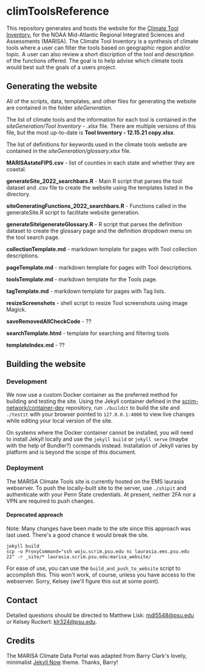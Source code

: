 # climToolsReference
This repository generates and hosts the website for the [Climate Tool Inventory](https://cbtooltest.marisa.psu.edu/), for the NOAA Mid-Atlantic Regional Integrated Sciences and Assessments (MARISA). The Climate Tool Inventory is a synthesis of climate tools where a user can filter the tools based on geographic region and/or topic. A user can also review a short discription of the tool and description of the functions offered. The goal is to help advise which climate tools would best suit the goals of a users project.

## Generating the website
All of the scripts, data, templates, and other files for generating the website are contained in the folder *siteGeneration*.

The list of climate tools and the information for each tool is contained in the *siteGeneration/Tool Inventory - .xlsx* file. There are multiple versions of this file, but the most up-to-date is **Tool Inventory - 12.15.21 copy.xlsx**.

The list of definitions for keywords used in the climate tools website are contained in the *siteGeneration/glossary.xlsx* file.

**MARISAstateFIPS.csv** - list of counties in each state and whether they are coastal. 

**generateSite\_2022\_searchbars.R** - Main R script that parses the tool dataset and .csv file to create the website using the templates listed in the directory.

**siteGeneratingFunctions\_2022\_searchbars.R** - Functions called in the generateSite.R script to facilitate website generation.

**generateSite\generateGlossary.R** - R script that parses the definition dataset to create the glossary page and the definition dropdown menu on the tool search page.

**collectionTemplate.md** - markdown template for pages with Tool collection descriptions.

**pageTemplate.md** - markdown template for pages with Tool descriptions.

**toolsTemplate.md** - markdown template for the Tools page.

**tagTemplate.md** - markdown template for pages with Tag lists.

**resizeScreenshots** - shell script to resize Tool screenshots using image Magick.

**saveRemovedAllCheckCode** - ??

**searchTemplate.html** - template for searching and filtering tools

**templateIndex.md** - ??

## Building the website
### Development

We now use a custom Docker container as the preferred method for building and testing the site. Using the Jekyll container defined in the [scrim-network/container-dev](https://github.com/scrim-network/container-dev) repository, run `./buildit` to build the site and `./testit` with your browser pointed to `127.0.0.1:4000` to view live changes while editing your local version of the site.

On systems where the Docker container cannot be installed, you will need to install Jekyll locally and use the `jekyll build` or `jekyll serve` (maybe with the help of Bundler?) commands instead. Installation of Jekyll varies by platform and is beyond the scope of this document.


### Deployment

The MARISA Climate Tools site is currently hosted on the EMS laurasia webserver. To push the locally-built site to the server, use `./shipit` and authenticate with your Penn State credentials. At present, neither 2FA nor a VPN are required to push changes.

#### Deprecated approach

Note: Many changes have been made to the site since this approach was last used. There's a good chance it would break the site.

```
jekyll build
scp -o ProxyCommand="ssh woju.scrim.psu.edu nc laurasia.ems.psu.edu 22" -r _site/* laurasia.scrim.psu.edu:marisa_website/
```
For ease of use, you can use the `build_and_push_to_website` script to accomplish this. This won't work, of course, unless you have access to the webserver. Sorry, Kelsey (we'll figure this out at some point).

## Contact
Detailed questions should be directed to Matthew Lisk: <mdl5548@psu.edu> or Kelsey Ruckert: <klr324@psu.edu>.


## Credits
The MARISA Climate Data Portal was adapted from Barry Clark's lovely, minimalist [Jekyll Now](https://github.com/barryclark/jekyll-now) theme. Thanks, Barry!
